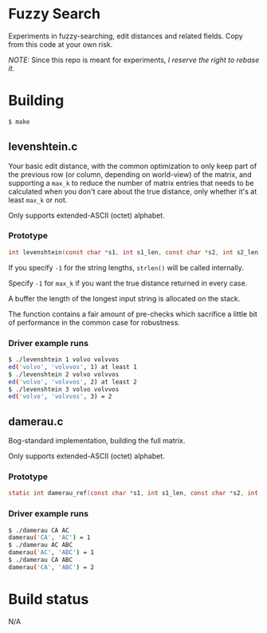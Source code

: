 
# Fuzzy Search

Experiments in fuzzy-searching, edit distances and related fields. Copy from this
code at your own risk.

*NOTE:* Since this repo is meant for experiments, _I reserve the right to rebase it._

# Building

```bash
$ make
```

## levenshtein.c

Your basic edit distance, with the common optimization to only keep part of
the previous row (or column, depending on world-view) of the matrix,
and supporting a `max_k` to reduce the number of matrix entries that needs
to be calculated when you don't care about the true distance, only whether
it's at least `max_k` or not.

Only supports extended-ASCII (octet) alphabet.

### Prototype

```c
int levenshtein(const char *s1, int s1_len, const char *s2, int s2_len, int max_k);
```

If you specify `-1` for the string lengths, `strlen()` will be called internally.

Specify `-1` for `max_k` if you want the true distance returned in every case.

A buffer the length of the longest input string is allocated on the stack.

The function contains a fair amount of pre-checks which sacrifice a little bit of
performance in the common case for robustness.

### Driver example runs

```bash
$ ./levenshtein 1 volvo volvvos
ed('volvo', 'volvvos', 1) at least 1
$ ./levenshtein 2 volvo volvvos
ed('volvo', 'volvvos', 2) at least 2
$ ./levenshtein 3 volvo volvvos
ed('volvo', 'volvvos', 3) = 2
```

## damerau.c

Bog-standard implementation, building the full matrix.

Only supports extended-ASCII (octet) alphabet.

### Prototype

```c
static int damerau_ref(const char *s1, int s1_len, const char *s2, int s2_len);
```

### Driver example runs

```bash
$ ./damerau CA AC
damerau('CA', 'AC') = 1
$ ./damerau AC ABC
damerau('AC', 'ABC') = 1
$ ./damerau CA ABC
damerau('CA', 'ABC') = 2
```

# Build status #

N/A
